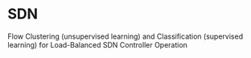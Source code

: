 # SDN
Flow Clustering (unsupervised learning) and Classification (supervised learning) for Load-Balanced SDN Controller Operation 
